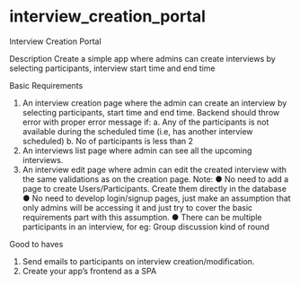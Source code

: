 # interview_creation_portal
Interview Creation Portal

Description
Create a simple app where admins can create interviews by selecting participants, interview start time and end time

Basic Requirements
1.	An interview creation page where the admin can create an interview by selecting participants, start time and end time. Backend should throw error with proper error message if: 
a.	Any of the participants is not available during the scheduled time (i.e, has another interview scheduled)
b.	No of participants is less than 2
2.	An interviews list page where admin can see all the upcoming interviews.
3.	An interview edit page where admin can edit the created interview with the same validations as on the creation page.
Note:
●	No need to add a page to create Users/Participants. Create them directly in the database
●	No need to develop login/signup pages, just make an assumption that only admins will be accessing it and just try to cover the basic requirements part with this assumption.
●	There can be multiple participants in an interview, for eg: Group discussion kind of round

Good to haves
1.	Send emails to participants on interview creation/modification.
2.	Create your app’s frontend as a SPA
